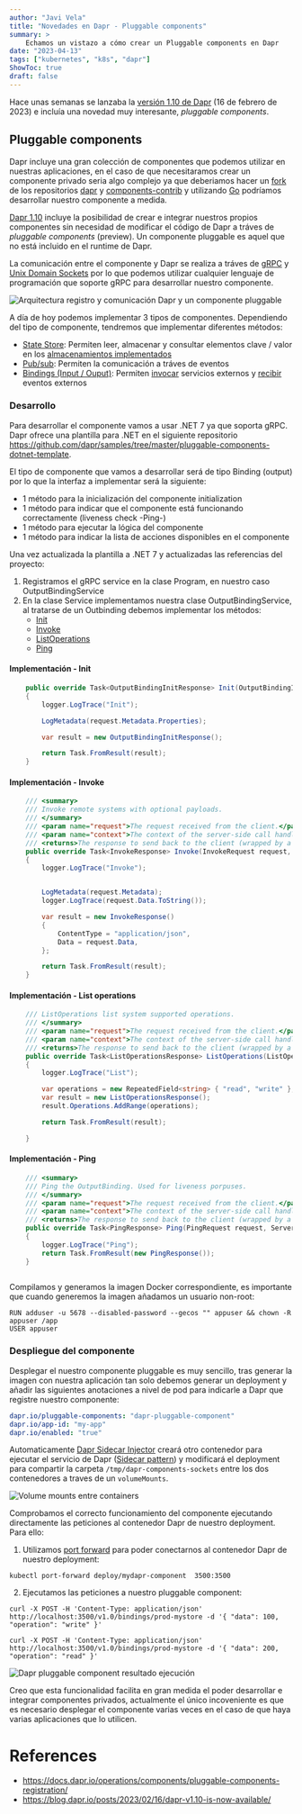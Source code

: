 ```yaml
---
author: "Javi Vela"
title: "Novedades en Dapr - Pluggable components"
summary: >
    Echamos un vistazo a cómo crear un Pluggable components en Dapr
date: "2023-04-13"
tags: ["kubernetes", "k8s", "dapr"]
ShowToc: true
draft: false
---
```

Hace unas semanas se lanzaba la [versión 1.10 de Dapr](https://blog.dapr.io/posts/2023/02/16/dapr-v1.10-is-now-available/) (16 de febrero de 2023) e incluía una novedad muy interesante, _pluggable components_.

## Pluggable components
Dapr incluye una gran colección de componentes que podemos utilizar en nuestras aplicaciones, en el caso de que necesitaramos crear un componente privado seria algo complejo ya que deberiamos hacer un [fork](https://docs.github.com/es/get-started/quickstart/fork-a-repo) de los repositorios [dapr](https://github.com/dapr/dapr) y [components-contrib](https://github.com/dapr/components-contrib) y utilizando [Go](https://go.dev/) podríamos desarrollar nuestro componente a medida.

[Dapr 1.10](https://blog.dapr.io/posts/2023/02/16/dapr-v1.10-is-now-available/) incluye la posibilidad de crear e integrar nuestros propios componentes sin necesidad de modificar el código de Dapr a tráves de _pluggable components_ (preview). Un componente pluggable es aquel que no está incluido en el runtime de Dapr. 

La comunicación entre el componente y Dapr se realiza a tráves de [gRPC](https://grpc.io/) y [Unix Domain Sockets](https://en.wikipedia.org/wiki/Unix_domain_socket) por lo que podemos utilizar cualquier lenguaje de programación que soporte gRPC para desarrollar nuestro componente.

![Arquitectura registro y comunicación Dapr y un componente pluggable](/2023/kubernetes/dapr-pluggable-components-register-component.png)

A día de hoy podemos implementar 3 tipos de componentes. Dependiendo del tipo de componente, tendremos que implementar diferentes métodos:
- [State Store](https://docs.dapr.io/reference/components-reference/supported-state-stores/): Permiten leer, almacenar y consultar elementos clave / valor en los [almacenamientos implementados](https://docs.dapr.io/reference/components-reference/supported-state-stores/)
- [Pub/sub](https://docs.dapr.io/reference/components-reference/supported-pubsub/): Permiten la comunicación a tráves de eventos
- [Bindings (Input / Ouput)](https://docs.dapr.io/reference/components-reference/supported-bindings/): Permiten [invocar](https://docs.dapr.io/developing-applications/building-blocks/bindings/howto-bindings/) servicios externos y [recibir](https://docs.dapr.io/developing-applications/building-blocks/bindings/howto-triggers/) eventos externos

### Desarrollo
Para desarrollar el componente vamos a usar .NET 7 ya que soporta gRPC. Dapr ofrece una plantilla para .NET en el siguiente repositorio https://github.com/dapr/samples/tree/master/pluggable-components-dotnet-template. 

El tipo de componente que vamos a desarrollar será de tipo Binding (output) por lo que la interfaz a implementar será la siguiente:

- 1 método para la inicialización del componente initialization 
- 1 método para indicar que el componente está funcionando correctamente (liveness check -Ping-)
- 1 método para ejecutar la lógica del componente
- 1 método para indicar la lista de acciones disponibles en el componente

Una vez actualizada la plantilla a .NET 7 y actualizadas las referencias del proyecto:

1. Registramos el gRPC service en la clase Program, en nuestro caso OutputBindingService
2. En la clase Service implementamos nuestra clase OutputBindingService, al tratarse de un Outbinding debemos implementar los métodos:
    - [Init](https://github.com/fjvela/dapr-CustomPluggableComponent/blob/main/DaprPluggableComponent/Services/Services.cs#L81)
    - [Invoke](https://github.com/fjvela/dapr-CustomPluggableComponent/blob/main/DaprPluggableComponent/Services/Services.cs#L106)
    - [ListOperations](https://github.com/fjvela/dapr-CustomPluggableComponent/blob/main/DaprPluggableComponent/Services/Services.cs#L129)
    - [Ping](https://github.com/fjvela/dapr-CustomPluggableComponent/blob/main/DaprPluggableComponent/Services/Services.cs#L147)

#### Implementación - Init
``` c#
    public override Task<OutputBindingInitResponse> Init(OutputBindingInitRequest request, ServerCallContext context)
    {
        logger.LogTrace("Init");

        LogMetadata(request.Metadata.Properties);

        var result = new OutputBindingInitResponse();

        return Task.FromResult(result);
    }
```

#### Implementación - Invoke
``` c#
    /// <summary>
    /// Invoke remote systems with optional payloads.
    /// </summary>
    /// <param name="request">The request received from the client.</param>
    /// <param name="context">The context of the server-side call handler being invoked.</param>
    /// <returns>The response to send back to the client (wrapped by a task).</returns>
    public override Task<InvokeResponse> Invoke(InvokeRequest request, ServerCallContext context)
    {
        logger.LogTrace("Invoke");


        LogMetadata(request.Metadata);
        logger.LogTrace(request.Data.ToString());

        var result = new InvokeResponse()
        {
            ContentType = "application/json",
            Data = request.Data,
        };

        return Task.FromResult(result);
    }
```

#### Implementación - List operations
``` c#
    /// ListOperations list system supported operations.
    /// </summary>
    /// <param name="request">The request received from the client.</param>
    /// <param name="context">The context of the server-side call handler being invoked.</param>
    /// <returns>The response to send back to the client (wrapped by a task).</returns>
    public override Task<ListOperationsResponse> ListOperations(ListOperationsRequest request, ServerCallContext context)
    {
        logger.LogTrace("List");

        var operations = new RepeatedField<string> { "read", "write" };
        var result = new ListOperationsResponse();
        result.Operations.AddRange(operations);

        return Task.FromResult(result);

    }
```

#### Implementación - Ping
``` c#
    /// <summary>
    /// Ping the OutputBinding. Used for liveness porpuses.
    /// </summary>
    /// <param name="request">The request received from the client.</param>
    /// <param name="context">The context of the server-side call handler being invoked.</param>
    /// <returns>The response to send back to the client (wrapped by a task).</returns>
    public override Task<PingResponse> Ping(PingRequest request, ServerCallContext context)
    {
        logger.LogTrace("Ping");
        return Task.FromResult(new PingResponse());
    }
```
``` c#
```

Compilamos y generamos la imagen Docker correspondiente, es importante que cuando generemos la imagen añadamos un usuario non-root:

```docker
RUN adduser -u 5678 --disabled-password --gecos "" appuser && chown -R appuser /app
USER appuser
```

### Despliegue del componente
Desplegar el nuestro componente pluggable es muy sencillo, tras generar la imagen con nuestra aplicación tan solo debemos generar un deployment y añadir las siguientes anotaciones a nivel de pod para indicarle a Dapr que registre nuestro componente:

```yaml
dapr.io/pluggable-components: "dapr-pluggable-component"
dapr.io/app-id: "my-app"
dapr.io/enabled: "true"
```

Automaticamente [Dapr Sidecar Injector](https://docs.dapr.io/concepts/dapr-services/sidecar-injector/) creará otro contenedor para ejecutar el servicio de Dapr ([Sidecar pattern](https://docs.dapr.io/concepts/dapr-services/sidecar/)) y modificará el deployment para compartir la carpeta `/tmp/dapr-components-sockets` entre los dos contenedores a traves de un `volumeMounts`.

![Volume mounts entre containers](/2023/kubernetes/dapr-pluggable-components-volume-mounts.png)

Comprobamos el correcto funcionamiento del componente ejecutando directamente las peticiones al contenedor Dapr de nuestro deployment. Para ello:

1. Utilizamos [port forward](https://kubernetes.io/docs/tasks/access-application-cluster/port-forward-access-application-cluster/) para poder conectarnos al contenedor Dapr de nuestro deployment: 
```
kubectl port-forward deploy/mydapr-component  3500:3500
``` 
2. Ejecutamos las peticiones a nuestro pluggable component:
```
curl -X POST -H 'Content-Type: application/json' http://localhost:3500/v1.0/bindings/prod-mystore -d '{ "data": 100, "operation": "write" }'
```
```
curl -X POST -H 'Content-Type: application/json' http://localhost:3500/v1.0/bindings/prod-mystore -d '{ "data": 200, "operation": "read" }'
```

![Dapr pluggable component resultado ejecución](/2023/kubernetes/dapr-pluggable-components-execution-test.png)

Creo que esta funcionalidad facilita en gran medida el poder desarrollar e integrar componentes privados,  actualmente el único incoveniente es que es necesario desplegar el componente varias veces en el caso de que haya varias aplicaciones que lo utilicen.

# References
- https://docs.dapr.io/operations/components/pluggable-components-registration/
- https://blog.dapr.io/posts/2023/02/16/dapr-v1.10-is-now-available/